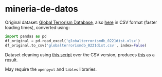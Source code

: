 # mineria-de-datos

Original dataset: [Global Terrorism Database](https://www.start.umd.edu/gtd/), also [here](https://drive.google.com/file/d/1A1kh3D8OmPrzmFkv-p4HVVc7atq0Xled/view?usp=sharing) in CSV format (faster loading times), converted using:

```python
import pandas as pd
df_original = pd.read_excel('globalterrorismdb_0221dist.xlsx')
df_original.to_csv('globalterrorismdb_0221dist.csv', index=False)
```

Dataset cleaning using [this script](https://github.com/drizak/mineria-de-datos/blob/main/cleaning.py) over the CSV version, produces [this](https://drive.google.com/file/d/1tbER57wVAP7bRP_goBg_TcMTfQybU968/view?usp=sharing) as a result.

May require the `openpyxl` and `tables` libraries.
